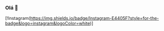 
### Olá 👋

[!Instagram(https://img.shields.io/badge/Instagram-E4405F?style=for-the-badge&logo=instagram&logoColor=white)]

